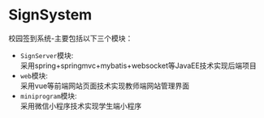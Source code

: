 # SignSystem  
校园签到系统-主要包括以下三个模块：  
* `SignServer`模块:  
采用spring+springmvc+mybatis+websocket等JavaEE技术实现后端项目
* `web`模块:    
采用vue等前端网站页面技术实现教师端网站管理界面  
* `miniprogram`模块:  
采用微信小程序技术实现学生端小程序
